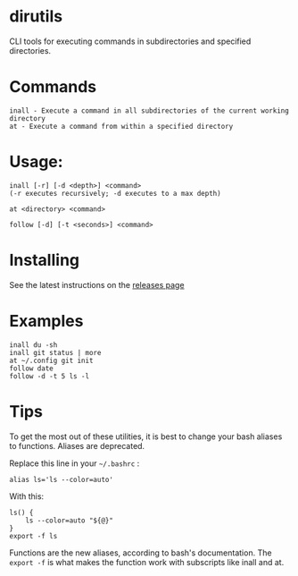# dirutils
CLI tools for executing commands in subdirectories and specified directories.

# Commands
    inall - Execute a command in all subdirectories of the current working directory
    at - Execute a command from within a specified directory

# Usage:
    inall [-r] [-d <depth>] <command>
    (-r executes recursively; -d executes to a max depth)
    
    at <directory> <command>

    follow [-d] [-t <seconds>] <command>

# Installing
See the latest instructions on the [releases page](https://github.com/dogoncouch/dirutils/releases)

# Examples
    inall du -sh
    inall git status | more
    at ~/.config git init
    follow date
    follow -d -t 5 ls -l

# Tips
To get the most out of these utilities, it is best to change your bash aliases to functions. Aliases are deprecated.

Replace this line in your `` ~/.bashrc `` :
    
    alias ls='ls --color=auto'

With this:
    
    ls() {
        ls --color=auto "${@}"
    }
    export -f ls

Functions are the new aliases, according to bash's documentation. The `` export -f `` is what makes the function work with subscripts like inall and at.
